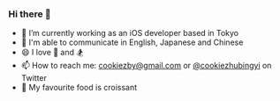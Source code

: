 ### Hi there 👋

- 🔭 I’m currently working as an iOS developer based in Tokyo
- 🌱 I'm able to communicate in English, Japanese and Chinese
- 😄 I love 🏸 and 🏂 
- 📫 How to reach me: cookiezby@gmail.com or [@cookiezhubingyi](https://twitter.com/cookiezhubingyi) on Twitter
- 🥐 My favourite food is croissant
